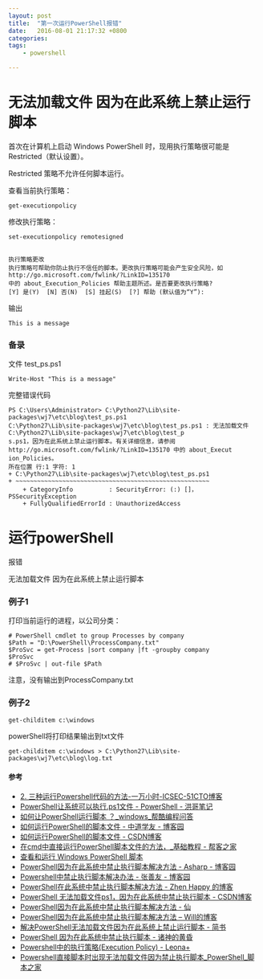 ```yaml
---
layout: post
title:  "第一次运行PowerShell报错"
date:   2016-08-01 21:17:32 +0800
categories:  
tags: 
    - powershell

---
```


# 无法加载文件 因为在此系统上禁止运行脚本 #

首次在计算机上启动 Windows PowerShell 时，现用执行策略很可能是 Restricted（默认设置）。

Restricted 策略不允许任何脚本运行。

查看当前执行策略：

	get-executionpolicy

修改执行策略：

	set-executionpolicy remotesigned


	执行策略更改
	执行策略可帮助你防止执行不信任的脚本。更改执行策略可能会产生安全风险，如 http://go.microsoft.com/fwlink/?LinkID=135170
	中的 about_Execution_Policies 帮助主题所述。是否要更改执行策略?
	[Y] 是(Y)  [N] 否(N)  [S] 挂起(S)  [?] 帮助 (默认值为“Y”):

输出

	This is a message

### 备录 ###

文件 test_ps.ps1  

	Write-Host "This is a message"

完整错误代码


	PS C:\Users\Administrator> C:\Python27\Lib\site-packages\wj7\etc\blog\test_ps.ps1
	C:\Python27\Lib\site-packages\wj7\etc\blog\test_ps.ps1 : 无法加载文件 C:\Python27\Lib\site-packages\wj7\etc\blog\test_p
	s.ps1，因为在此系统上禁止运行脚本。有关详细信息，请参阅 http://go.microsoft.com/fwlink/?LinkID=135170 中的 about_Execut
	ion_Policies。
	所在位置 行:1 字符: 1
	+ C:\Python27\Lib\site-packages\wj7\etc\blog\test_ps.ps1
	+ ~~~~~~~~~~~~~~~~~~~~~~~~~~~~~~~~~~~~~~~~~~~~~~~~~~~~~~
	    + CategoryInfo          : SecurityError: (:) []，PSSecurityException
	    + FullyQualifiedErrorId : UnauthorizedAccess

# 运行powerShell #

报错

无法加载文件 因为在此系统上禁止运行脚本


### 例子1 ###
打印当前运行的进程，以公司分类：

	# PowerShell cmdlet to group Processes by company
	$Path = "D:\PowerShell\ProcessCompany.txt"
	$ProSvc = get-Process |sort company |ft -groupby company 
	$ProSvc
	# $ProSvc | out-file $Path

注意，没有输出到ProcessCompany.txt

### 例子2 ###
	get-childitem c:\windows

powerShell将打印结果输出到txt文件
	
	get-childitem c:\windows > C:\Python27\Lib\site-packages\wj7\etc\blog\log.txt


#### 参考 ####

* [2. 三种运行Powershell代码的方法-一万小时-ICSEC-51CTO博客](http://blog.51cto.com/jamesoujj/185136)
* [PowerShell让系统可以执行.ps1文件 - PowerShell - 洪哥笔记](http://www.splaybow.com/post/powershellexecps1.html)
* [如何让PowerShell运行脚本 ？_windows_帮酷编程问答](https://ask.helplib.com/windows/post_134766)
* [如何运行PowerShell的脚本文件 - 中道学友 - 博客园](http://www.cnblogs.com/awpatp/archive/2012/07/17/2595018.html)
* [如何运行PowerShell的脚本文件 - CSDN博客](http://blog.csdn.net/lyncai/article/details/8259223)
* [在cmd中直接运行PowerShell脚本文件的方法，_基础教程 - 帮客之家](http://www.bkjia.com/jcjc/930514.html)
* [查看和运行 Windows PowerShell 脚本](https://technet.microsoft.com/zh-cn/library/cc917925.aspx) 
* [PowerShell因为在此系统中禁止执行脚本解决方法 - Asharp - 博客园](http://www.cnblogs.com/zhaozhan/archive/2012/06/01/2529384.html)
* [Powershell中禁止执行脚本解决办法 - 张善友 - 博客园](http://www.cnblogs.com/shanyou/archive/2011/09/03/2165371.html)
* [PowerShell在此系统中禁止执行脚本解决方法 - Zhen Happy 的博客](http://zhenhappy.github.io/2015/11/12/PowerShell/PowerShell-Restricted/)
* [PowerShell 无法加载文件ps1，因为在此系统中禁止执行脚本 - CSDN博客](http://blog.csdn.net/xumengxing/article/details/6897288)
* [PowerShell因为在此系统中禁止执行脚本解决方法 - 仙](https://blog.cnlabs.net/6158.html)
* [PowerShell因为在此系统中禁止执行脚本解决方法 – Will的博客](http://www.94will.com/2016/01/690.html)
* [解决PowerShell无法加载文件因为在此系统上禁止运行脚本 - 简书](http://www.jianshu.com/p/e5214b3a7627)
* [PowerShell 因为在此系统中禁止执行脚本 - 诸神的黄昏](https://www.ragnaroks.org/life/powershell-enable-exec-script.html)
* [Powershell中的执行策略(Execution Policy) - Leona+](https://leonax.net/p/1273/execution-policy-in-powershell/)
* [Powershell直接脚本时出现无法加载文件因为禁止执行脚本_PowerShell_脚本之家](http://www.jb51.net/article/53643.htm)